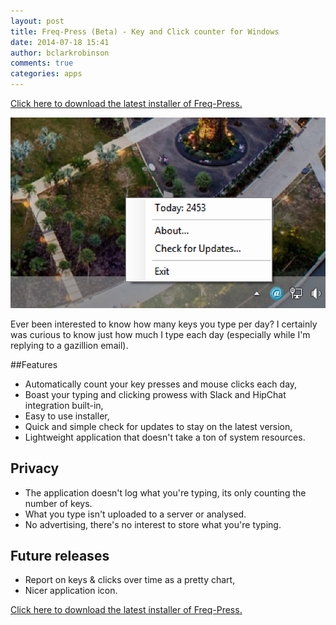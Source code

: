 ```yaml
---
layout: post
title: Freq-Press (Beta) - Key and Click counter for Windows
date: 2014-07-18 15:41
author: bclarkrobinson
comments: true
categories: apps
---
```

<a href="/apps/freq-press/Install FreqPress.zip">Click here to download the latest installer of Freq-Press.</a>

<a href="/images/2014/06/Screen-Shot-2014-06-03-at-6.55.33-pm.png"><img src="/images/2014/06/Screen-Shot-2014-06-03-at-6.55.33-pm.png" alt="Screen Shot 2014-06-03 at 6.55.33 pm"/></a>

Ever been interested to know how many keys you type per day? I certainly was curious to know just how much I type each day (especially while I'm replying to a gazillion email).

##Features

* Automatically count your key presses and mouse clicks each day,
* Boast your typing and clicking prowess with Slack and HipChat integration built-in,
* Easy to use installer,
* Quick and simple check for updates to stay on the latest version,
* Lightweight application that doesn't take a ton of system resources.

## Privacy

* The application doesn't log what you're typing, its only counting the number of keys.
* What you type isn't uploaded to a server or analysed.
* No advertising, there's no interest to store what you're typing.

## Future releases

* Report on keys & clicks over time as a pretty chart,
* Nicer application icon.

<a href="http://benclarkrobinson.net/apps/freq-press/Install FreqPress.zip">Click here to download the latest installer of Freq-Press.</a>
